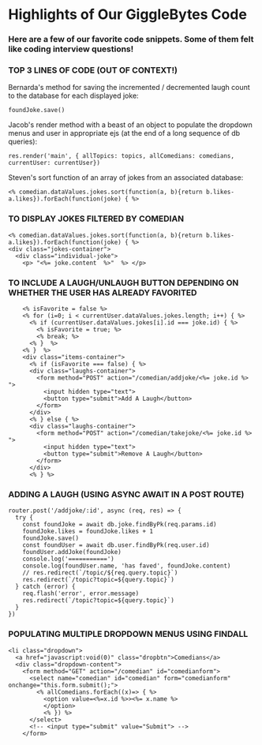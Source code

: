 # Highlights of Our GiggleBytes Code

### Here are a few of our favorite code snippets. Some of them felt like coding interview questions!

### TOP 3 LINES OF CODE (OUT OF CONTEXT!)

Bernarda's method for saving the incremented / decremented laugh count to the database for each displayed joke:

```foundJoke.save()```

Jacob's render method with a beast of an object to populate the dropdown menus and user in appropriate ejs (at the end of a long sequence of db queries):

```res.render('main', { allTopics: topics, allComedians: comedians, currentUser: currentUser})```

Steven's sort function of an array of jokes from an associated database:

```<% comedian.dataValues.jokes.sort(function(a, b){return b.likes-a.likes}).forEach(function(joke) { %>```



### TO DISPLAY JOKES FILTERED BY COMEDIAN 
    <% comedian.dataValues.jokes.sort(function(a, b){return b.likes-a.likes}).forEach(function(joke) { %>
    <div class="jokes-container">
      <div class="individual-joke">      
        <p> "<%= joke.content  %>"  %> </p>
### TO INCLUDE A LAUGH/UNLAUGH BUTTON DEPENDING ON WHETHER THE USER HAS ALREADY FAVORITED        
        <% isFavorite = false %> 
        <% for (i=0; i < currentUser.dataValues.jokes.length; i++) { %> 
          <% if (currentUser.dataValues.jokes[i].id === joke.id) { %> 
            <% isFavorite = true; %> 
            <% break; %> 
          <% }  %>    
        <% }  %> 
        <div class="items-container">
          <% if (isFavorite === false) { %>
          <div class="laughs-container">
            <form method="POST" action="/comedian/addjoke/<%= joke.id %> ">
              <input hidden type="text">
              <button type="submit">Add A Laugh</button>
            </form>
          </div>
          <% } else { %>
          <div class="laughs-container">
            <form method="POST" action="/comedian/takejoke/<%= joke.id %> ">
              <input hidden type="text">
              <button type="submit">Remove A Laugh</button>
            </form>
          </div>
          <% } %>


### ADDING A LAUGH (USING ASYNC AWAIT IN A POST ROUTE)

```
router.post('/addjoke/:id', async (req, res) => {
  try {
    const foundJoke = await db.joke.findByPk(req.params.id)
    foundJoke.likes = foundJoke.likes + 1
    foundJoke.save()
    const foundUser = await db.user.findByPk(req.user.id)    
    foundUser.addJoke(foundJoke)
    console.log('===========')
    console.log(foundUser.name, 'has faved', foundJoke.content)
    // res.redirect(`/topic/${req.query.topic}`)
    res.redirect(`/topic?topic=${query.topic}`)
  } catch (error) {
    req.flash('error', error.message)
    res.redirect(`/topic?topic=${query.topic}`)
  }	 
})
```

### POPULATING MULTIPLE DROPDOWN MENUS USING FINDALL

```
<li class="dropdown">
  <a href="javascript:void(0)" class="dropbtn">Comedians</a>
  <div class="dropdown-content">
    <form method="GET" action="/comedian" id="comedianform">
      <select name="comedian" id="comedian" form="comedianform" onchange="this.form.submit();">
        <% allComedians.forEach((x)=> { %>
          <option value=<%=x.id %>><%= x.name %>
          </option>
          <% }) %>
      </select>
      <!-- <input type="submit" value="Submit"> -->
    </form>
 ```   
